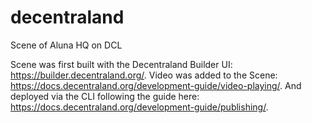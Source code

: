# decentraland
Scene of Aluna HQ on DCL

Scene was first built with the Decentraland Builder UI: https://builder.decentraland.org/.
Video was added to the Scene: https://docs.decentraland.org/development-guide/video-playing/.
And deployed via the CLI following the guide here: https://docs.decentraland.org/development-guide/publishing/.